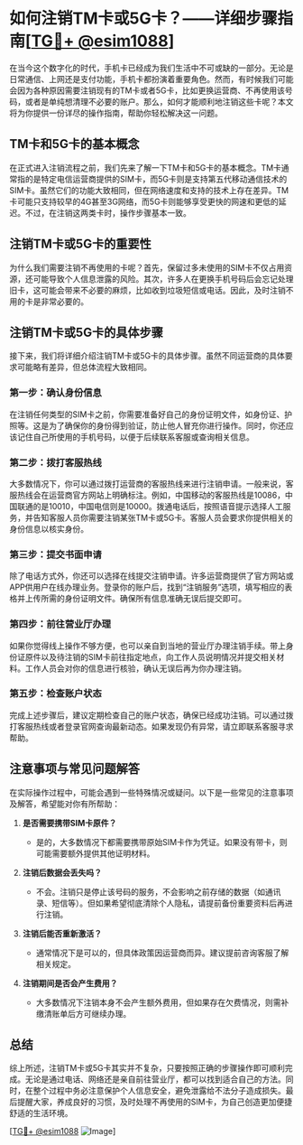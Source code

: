 # 如何注销TM卡或5G卡？——详细步骤指南[[TG💪+ @esim1088](https://t.me/s/esim1088)]

在当今这个数字化的时代，手机卡已经成为我们生活中不可或缺的一部分。无论是日常通信、上网还是支付功能，手机卡都扮演着重要角色。然而，有时候我们可能会因为各种原因需要注销现有的TM卡或者5G卡，比如更换运营商、不再使用该号码，或者是单纯想清理不必要的账户。那么，如何才能顺利地注销这些卡呢？本文将为你提供一份详尽的操作指南，帮助你轻松解决这一问题。

## TM卡和5G卡的基本概念

在正式进入注销流程之前，我们先来了解一下TM卡和5G卡的基本概念。TM卡通常指的是特定电信运营商提供的SIM卡，而5G卡则是支持第五代移动通信技术的SIM卡。虽然它们的功能大致相同，但在网络速度和支持的技术上存在差异。TM卡可能只支持较早的4G甚至3G网络，而5G卡则能够享受更快的网速和更低的延迟。不过，在注销这两类卡时，操作步骤基本一致。

## 注销TM卡或5G卡的重要性

为什么我们需要注销不再使用的卡呢？首先，保留过多未使用的SIM卡不仅占用资源，还可能导致个人信息泄露的风险。其次，许多人在更换手机号码后会忘记处理旧卡，这可能会带来不必要的麻烦，比如收到垃圾短信或电话。因此，及时注销不用的卡是非常必要的。

## 注销TM卡或5G卡的具体步骤

接下来，我们将详细介绍注销TM卡或5G卡的具体步骤。虽然不同运营商的具体要求可能略有差异，但总体流程大致相同。

### 第一步：确认身份信息

在注销任何类型的SIM卡之前，你需要准备好自己的身份证明文件，如身份证、护照等。这是为了确保你的身份得到验证，防止他人冒充你进行操作。同时，你还应该记住自己所使用的手机号码，以便于后续联系客服或查询相关信息。

### 第二步：拨打客服热线

大多数情况下，你可以通过拨打运营商的客服热线来进行注销申请。一般来说，客服热线会在运营商官方网站上明确标注。例如，中国移动的客服热线是10086，中国联通的是10010，中国电信则是10000。拨通电话后，按照语音提示选择人工服务，并告知客服人员你需要注销某张TM卡或5G卡。客服人员会要求你提供相关的身份信息以核实身份。

### 第三步：提交书面申请

除了电话方式外，你还可以选择在线提交注销申请。许多运营商提供了官方网站或APP供用户在线办理业务。登录你的账户后，找到“注销服务”选项，填写相应的表格并上传所需的身份证明文件。确保所有信息准确无误后提交即可。

### 第四步：前往营业厅办理

如果你觉得线上操作不够方便，也可以亲自到当地的营业厅办理注销手续。带上身份证原件以及待注销的SIM卡前往指定地点，向工作人员说明情况并提交相关材料。工作人员会对你的信息进行核验，确认无误后再为你办理注销。

### 第五步：检查账户状态

完成上述步骤后，建议定期检查自己的账户状态，确保已经成功注销。可以通过拨打客服热线或者登录官网查询最新动态。如果发现仍有异常，请立即联系客服寻求帮助。

## 注意事项与常见问题解答

在实际操作过程中，可能会遇到一些特殊情况或疑问。以下是一些常见的注意事项及解答，希望能对你有所帮助：

1. **是否需要携带SIM卡原件？**
   - 是的，大多数情况下都需要携带原始SIM卡作为凭证。如果没有带卡，则可能需要额外提供其他证明材料。

2. **注销后数据会丢失吗？**
   - 不会。注销只是停止该号码的服务，不会影响之前存储的数据（如通讯录、短信等）。但如果希望彻底清除个人隐私，请提前备份重要资料后再进行注销。

3. **注销后能否重新激活？**
   - 通常情况下是可以的，但具体政策因运营商而异。建议提前咨询客服了解相关规定。

4. **注销期间是否会产生费用？**
   - 大多数情况下注销本身不会产生额外费用，但如果存在欠费情况，则需补缴清账单后方可继续办理。

## 总结

综上所述，注销TM卡或5G卡其实并不复杂，只要按照正确的步骤操作即可顺利完成。无论是通过电话、网络还是亲自前往营业厅，都可以找到适合自己的方法。同时，在整个过程中务必注意保护个人信息安全，避免泄露给不法分子造成损失。最后提醒大家，养成良好的习惯，及时处理不再使用的SIM卡，为自己创造更加便捷舒适的生活环境。

[[TG💪+ @esim1088](https://t.me/s/esim1088) ![Image](https://i.postimg.cc/4NQfJmqS/Snipaste-2025-05-13-00-14-12.png)]
